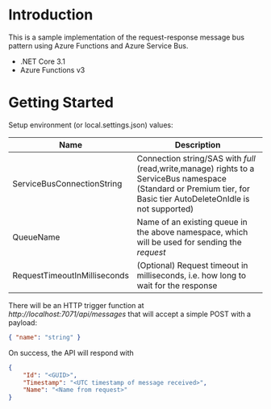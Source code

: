 # Introduction 
This is a sample implementation of the request-response message bus pattern using Azure Functions and Azure Service Bus.
- .NET Core 3.1
- Azure Functions v3

# Getting Started
Setup environment (or local.settings.json) values:

|Name|Description|
|---|---|
|ServiceBusConnectionString|Connection string/SAS with *full* (read,write,manage) rights to a ServiceBus namespace (Standard or Premium tier, for Basic tier AutoDeleteOnIdle is not supported)|
|QueueName|Name of an existing queue in the above namespace, which will be used for sending the *request*|
|RequestTimeoutInMilliseconds|(Optional) Request timeout in milliseconds, i.e. how long to wait for the response|

There will be an HTTP trigger function at *http://localhost:7071/api/messages* that will accept a simple POST with a payload:
```json
{ "name": "string" }
```

On success, the API will respond with
```json
{
    "Id": "<GUID>",
    "Timestamp": "<UTC timestamp of message received>",
    "Name": "<Name from request>"
}
```
